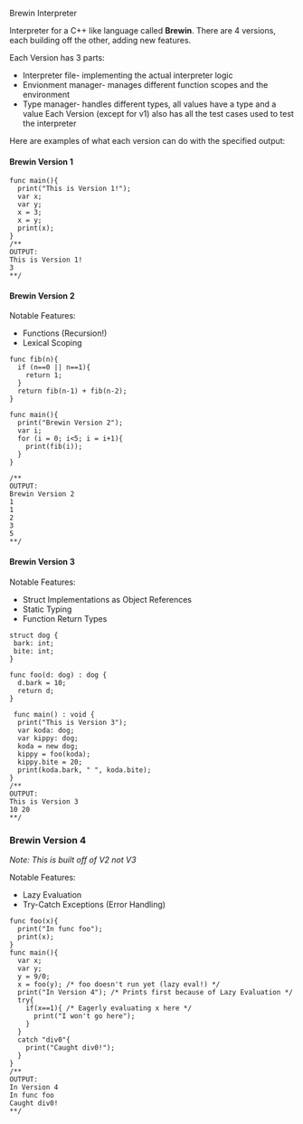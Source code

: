 Brewin Interpreter

Interpreter for a C++ like language called **Brewin**. There are 4 versions, each building off the other, adding new features.

Each Version has 3 parts:
- Interpreter file- implementing the actual interpreter logic
- Envionment manager- manages different function scopes and the environment
- Type manager- handles different types, all values have a type and a value
Each Version (except for v1) also has all the test cases used to test the interpreter

Here are examples of what each version can do with the specified output:

#### Brewin Version 1
```
func main(){
  print("This is Version 1!");
  var x;
  var y;
  x = 3;
  x = y;
  print(x);
}
/**
OUTPUT:
This is Version 1!
3
**/
```

#### Brewin Version 2
Notable Features:
- Functions (Recursion!)
- Lexical Scoping
```
func fib(n){
  if (n==0 || n==1){
    return 1;
  }
  return fib(n-1) + fib(n-2);
}

func main(){
  print("Brewin Version 2");
  var i;
  for (i = 0; i<5; i = i+1){
    print(fib(i));
  }
}

/**
OUTPUT:
Brewin Version 2
1
1
2
3
5
**/
```

#### Brewin Version 3
Notable Features: 
- Struct Implementations as Object References
- Static Typing
- Function Return Types
```
struct dog {
 bark: int;
 bite: int;
}

func foo(d: dog) : dog { 
  d.bark = 10;
  return d;
}

 func main() : void {
  print("This is Version 3");
  var koda: dog;
  var kippy: dog;
  koda = new dog;
  kippy = foo(koda);
  kippy.bite = 20;
  print(koda.bark, " ", koda.bite);
}
/**
OUTPUT:
This is Version 3
10 20
**/
```

### Brewin Version 4
*Note: This is built off of V2 not V3*

Notable Features:
- Lazy Evaluation
- Try-Catch Exceptions (Error Handling)
```
func foo(x){
  print("In func foo");
  print(x);
}
func main(){
  var x;
  var y;
  y = 9/0;
  x = foo(y); /* foo doesn't run yet (lazy eval!) */
  print("In Version 4"); /* Prints first because of Lazy Evaluation */
  try{
    if(x==1){ /* Eagerly evaluating x here */
      print("I won't go here");
    }
  }
  catch "div0"{
    print("Caught div0!");
  }
}
/**
OUTPUT:
In Version 4
In func foo
Caught div0!
**/
```

